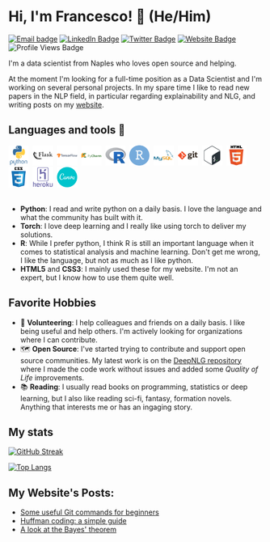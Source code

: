 # Hi, I'm Francesco! 📝 (He/Him)
<div id="badges">
  <a href="mailto:francesco_di_cicco@hotmail.com"><img src="https://img.shields.io/badge/Email-francesco_di_cicco@hotmail.com-orange" alt="Email badge"/></a>
  <a href="https://www.linkedin.com/in/francesco-di-cicco/"><img src="https://img.shields.io/badge/Follow-LinkedIn-blue" alt="LinkedIn Badge"/></a>
  <a href="https://twitter.com/wilscos"><img src="https://img.shields.io/badge/Follow-Twitter-blue" alt="Twitter Badge"/></a>
  <a href="https://wilscoscorner.com/"><img src="https://img.shields.io/badge/Website-wilscoscorner.com-red" alt="Website Badge"/></a>
  <img src="https://komarev.com/ghpvc/?username=Wilscos&style=flat-square&color=blue" alt="Profile Views Badge"/>
</div>

I'm a data scientist from Naples who loves open source and helping.

At the moment I'm looking for a full-time position as a Data Scientist and I'm working on several personal projects. In my spare time I like to read new papers in the NLP field, in particular regarding explainability and NLG, and writing posts on my <a href="https://wilscoscorner.com/">website</a>.

## Languages and tools 🔧

<div>
  <img src="https://github.com/devicons/devicon/blob/master/icons/python/python-original-wordmark.svg" title="Python" alt="Python" width="40" height="40"/>&nbsp;
  <img src="https://github.com/devicons/devicon/blob/master/icons/flask/flask-original-wordmark.svg" title="Flask" alt="Flask" width="40" height="40"/>&nbsp;
  <img src="https://github.com/devicons/devicon/blob/master/icons/tensorflow/tensorflow-original-wordmark.svg" title="Tensorflow" alt="Tensorflow" width="40" height="40"/>&nbsp;
  <img src="https://github.com/devicons/devicon/blob/master/icons/pycharm/pycharm-original-wordmark.svg" title="Pycharm" alt="Pycharm" width="40" height="40"/>&nbsp;
  <img src="https://github.com/devicons/devicon/blob/master/icons/r/r-original.svg" title="R" alt="R" width="40" height="40"/>&nbsp;
  <img src="https://github.com/devicons/devicon/blob/master/icons/rstudio/rstudio-original.svg" title="RStudio" alt="RStudio" width="40" height="40"/>&nbsp;
  <img src="https://github.com/devicons/devicon/blob/master/icons/mysql/mysql-original-wordmark.svg" title="MySQL" alt="MySQL" width="40" height="40"/>&nbsp;
  <img src="https://github.com/devicons/devicon/blob/master/icons/git/git-original-wordmark.svg" title="Git" alt="Git" width="40" height="40"/>&nbsp;
  <img src="https://github.com/devicons/devicon/blob/master/icons/bash/bash-original.svg" title="Bash" alt="Bash" width="40" height="40"/>&nbsp;
  <img src="https://github.com/devicons/devicon/blob/master/icons/html5/html5-original-wordmark.svg" title="HTML5" alt="HTML5" width="40" height="40"/>&nbsp;
  <img src="https://github.com/devicons/devicon/blob/master/icons/css3/css3-original-wordmark.svg" title="CSS3" alt="CSS3" width="40" height="40"/>&nbsp;
  <img src="https://github.com/devicons/devicon/blob/master/icons/heroku/heroku-original-wordmark.svg" title="Heroku" alt="Heroku" width="40" height="40"/>&nbsp;
  <img src="https://github.com/devicons/devicon/blob/master/icons/canva/canva-original.svg" title="Canva" alt="Canva" width="40" height="40"/>&nbsp;
</div>
<br>

<ul>
  <li><strong>Python</strong>: I read and write python on a daily basis. I love the language and what the community has built with it.</li>
  <li><strong>Torch</strong>: I love deep learning and I really like using torch to deliver my solutions.</li>
  <li><strong>R</strong>: While I prefer python, I think R is still an important language when it comes to statistical analysis and machine learning. Don't get me wrong, I like the language, but not as much as I like python.</li>
  <li><strong>HTML5</strong> and <strong>CSS3</strong>: I mainly used these for my website. I'm not an expert, but I know how to use them quite well.</li>
</ul>

## Favorite Hobbies

<ul>
  <li>🤝 <strong>Volunteering</strong>: I help colleagues and friends on a daily basis. I like being useful and help others. I'm actively looking for organizations where I can contribute.</li>
  <li>🗺️ <strong>Open Source</strong>: I've started trying to contribute and support open source communities. My latest work is on the <a href="https://github.com/Wilscos/DeepNLG">DeepNLG repository</a> where I made the code work without issues and added some <em>Quality of Life</em> improvements.</li>
  <li>📚 <strong>Reading</strong>: I usually read books on programming, statistics or deep learning, but I also like reading sci-fi, fantasy, formation novels. Anything that interests me or has an ingaging story.</li>
</ul>

## My stats

[![GitHub Streak](http://github-readme-streak-stats.herokuapp.com?user=Wilscos&theme=dark&background=000000)](https://git.io/streak-stats)

[![Top Langs](https://github-readme-stats.vercel.app/api/top-langs/?username=Wilscos&layout=compact&theme=vision-friendly-dark)](https://github.com/anuraghazra/github-readme-stats)

## My Website's Posts:

- [Some useful Git commands for beginners](https://wilscoscorner.com/blog/git_commands_for_beginners)
- [Huffman coding: a simple guide](https://wilscoscorner.com/math/huffman_coding)
- [A look at the Bayes' theorem](https://wilscoscorner.com/stats/bayes)
